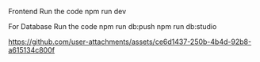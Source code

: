 Frontend Run the code
npm run dev

For Database Run the code 
npm run db:push
npm run db:studio




https://github.com/user-attachments/assets/ce6d1437-250b-4b4d-92b8-a615134c800f

